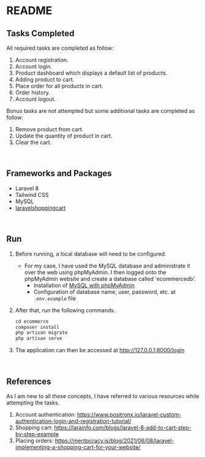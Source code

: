 # README

## Tasks Completed

All required tasks are completed as follow:

1. Account registration.
2. Account login.
3. Product dashboard which displays a default list of products.
4. Adding product to cart.
5. Place order for all products in cart.
6. Order history.
7. Account logout.

Bonus tasks are not attempted but some additional tasks are completed as follow:

1. Remove product from cart.
2. Update the quantity of product in cart.
3. Clear the cart.

<br />

## Frameworks and Packages

- Laravel 8
- Tailwind CSS
- MySQL
- [laravelshoppingcart](https://github.com/darryldecode/laravelshoppingcart)

<br />

## Run

1. Before running, a local database will need to be configured.
    - For my case, I have used the MySQL database and administrate it over the web using phpMyAdmin. I then logged onto the phpMyAdmin website and create a database called 'ecommercedb'.
        - Installation of [MySQL with phpMyAdmin](https://www.javahelps.com/2018/10/install-mysql-with-phpmyadmin-on-ubuntu.html)
        - Configuration of database name, user, password, etc. at `.env.example` file

2. After that, run the following commands.

    ```php
    cd ecommerce
    composer install
    php artisan migrate
    php artisan serve
    ```

3. The application can then be accessed at http://127.0.0.1:8000/login

<br />

## References

As I am new to all these concepts, I have referred to various resources while attempting the tasks.

1. Account authentication: https://www.positronx.io/laravel-custom-authentication-login-and-registration-tutorial/ 
2. Shopping cart: https://larainfo.com/blogs/laravel-8-add-to-cart-step-by-step-example  
3. Placing orders: https://meritocracy.is/blog/2021/06/08/laravel-implementing-a-shopping-cart-for-your-website/ 
